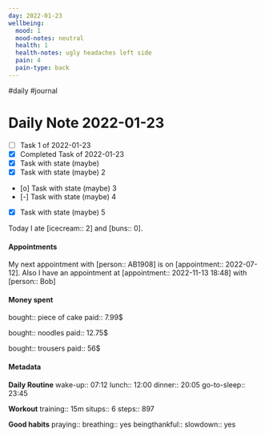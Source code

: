 ```yaml
---
day: 2022-01-23
wellbeing:
  mood: 1
  mood-notes: neutral
  health: 1
  health-notes: ugly headaches left side
  pain: 4
  pain-type: back
---
```

#daily #journal

# Daily Note 2022-01-23

- [ ] Task 1 of 2022-01-23
- [x] Completed Task of 2022-01-23
- [x] Task with state (maybe)
- [x] Task with state (maybe) 2
- [o] Task with state (maybe) 3
- [-] Task with state (maybe) 4
- [x] Task with state (maybe) 5

Today I ate [icecream:: 2] and [buns:: 0].

#### Appointments
My next appointment with [person:: AB1908] is on [appointment:: 2022-07-12].
Also I have an appointment at [appointment:: 2022-11-13 18:48] with [person:: Bob]

#### Money spent

bought:: piece of cake
paid:: 7.99$

bought:: noodles
paid:: 12.75$

bought:: trousers
paid:: 56$


#### Metadata

**Daily Routine**
wake-up:: 07:12
lunch:: 12:00
dinner:: 20:05
go-to-sleep:: 23:45

**Workout**
training:: 15m
situps:: 6
steps:: 897

**Good habits**
praying:: 
breathing:: yes
beingthankful:: 
slowdown:: yes

